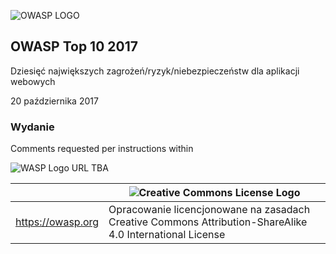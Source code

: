 ![OWASP LOGO](images/OWASP_logo.png)

## OWASP Top 10 2017

Dziesięć największych zagrożeń/ryzyk/niebezpieczeństw dla aplikacji webowych

20 października 2017

### Wydanie

Comments requested per instructions within

![WASP Logo URL TBA](images/front-wasp.png)

|  | ![Creative Commons License Logo](images/front-cc.png) |
| -- | -- |
| https://owasp.org | Opracowanie licencjonowane na zasadach Creative Commons Attribution-ShareAlike 4.0 International License |





